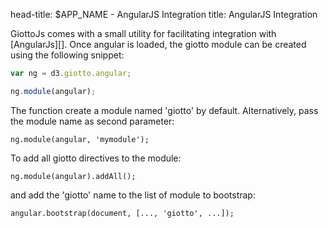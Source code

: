 head-title: $APP_NAME - AngularJS Integration
title: AngularJS Integration


GiottoJs comes with a small utility for facilitating integration with [AngularJs][].
Once angular is loaded, the giotto module can be created using the following snippet:
```javascript
var ng = d3.giotto.angular;

ng.module(angular);
```
The function create a module named 'giotto' by default. Alternatively, pass the
module name as second parameter:

    ng.module(angular, 'mymodule');

To add all giotto directives to the module:

    ng.module(angular).addAll();

and add the 'giotto' name to the list of module to bootstrap:

    angular.bootstrap(document, [..., 'giotto', ...]);

